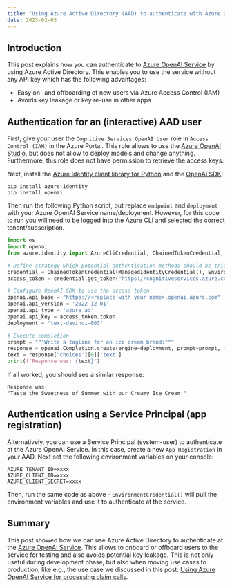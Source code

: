 ```yaml
---
title: "Using Azure Active Directory (AAD) to authenticate with Azure OpenAI Service"
date: 2023-02-03
---
```

## Introduction

This post explains how you can authenticate to [Azure OpenAI Service](https://azure.microsoft.com/en-us/products/cognitive-services/openai-service/) by using Azure Active Directory. This enables you to use the service without any API key which has the following advantages:

* Easy on- and offboarding of new users via Azure Access Control (IAM)
* Avoids key leakage or key re-use in other apps

## Authentication for an (interactive) AAD user

First, give your user the `Cognitive Services OpenAI User` role in `Access Control (IAM)` in the Azure Portal. This role allows to use the [Azure OpenAI Studio](https://oai.azure.com/), but does not allow to deploy models and change anything. Furthermore, this role does not have permission to retrieve the access keys.

Next, install the [Azure Identity client library for Python](https://pypi.org/project/azure-identity/) and the [OpenAI SDK](https://pypi.org/project/openai/):

```console
pip install azure-identity
pip install openai
```
Then run the following Python script, but replace `endpoint` and `deployment` with your Azure OpenAI Service name/deployment. However, for this code to run you will need to be logged into the Azure CLI and selected the correct tenant/subscription.

```python
import os
import openai
from azure.identity import AzureCliCredential, ChainedTokenCredential, ManagedIdentityCredential, EnvironmentCredential

# Define strategy which potential authentication methods should be tried to gain an access token
credential = ChainedTokenCredential(ManagedIdentityCredential(), EnvironmentCredential(), AzureCliCredential())
access_token = credential.get_token("https://cognitiveservices.azure.com/.default")

# Configure OpenAI SDK to use the access token
openai.api_base = "https://<replace with your name>.openai.azure.com"
openai.api_version = '2022-12-01'
openai.api_type = 'azure_ad'
openai.api_key = access_token.token
deployment = "text-davinci-003"

# Execute completion
prompt = """Write a tagline for an ice cream brand:"""
response = openai.Completion.create(engine=deployment, prompt=prompt, max_tokens=100)
text = response['choices'][0]['text']
print(f"Response was: {text}")
```

If all worked, you should see a similar response:

```
Response was: 
"Taste the Sweetness of Summer with our Creamy Ice Cream!"
```

## Authentication using a Service Principal (app registration)

Alternatively, you can use a Service Principal (system-user) to authenticate at the Azure OpenAI Service. In this case, create a new `App Registration` in your AAD. Next set the following environment variables on your console:

```
AZURE_TENANT_ID=xxxx
AZURE_CLIENT_ID=xxxx
AZURE_CLIENT_SECRET=xxxx
```

Then, run the same code as above - `EnvironmentCredential()` will pull the environment variables and use it to authenticate at the service.

## Summary

This post showed how we can use Azure Active Directory to authenticate at the [Azure OpenAI Service](https://azure.microsoft.com/en-us/products/cognitive-services/openai-service/). This allows to onboard or offboard users to the service for testing and also avoids potential key leakage. This is not only useful during development phase, but also when moving use cases to production, like e.g., the use case we discussed in this post: [Using Azure OpenAI Service for processing claim calls](/posts/using-azure-openai-service-for-processing-claim-calls/).